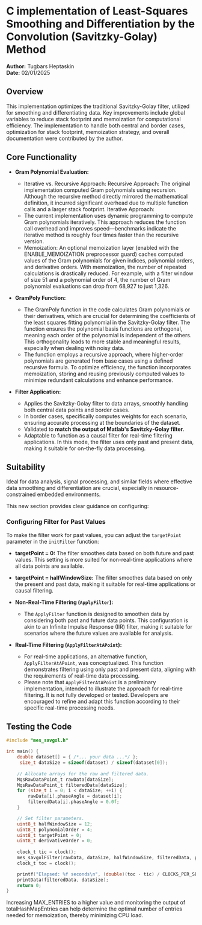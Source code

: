 # C implementation of Least-Squares Smoothing and Differentiation by the Convolution (Savitzky-Golay) Method

**Author:** Tugbars Heptaskin  
**Date:** 02/01/2025

## Overview
This implementation optimizes the traditional Savitzky-Golay filter, utilized for smoothing and differentiating data. Key improvements include global variables to reduce stack footprint and memoization for computational efficiency. The implementation to handle both central and border cases, optimization for stack footprint, memoization strategy, and overall documentation were contributed by the author.

## Core Functionality

- **Gram Polynomial Evaluation:** 
  - Iterative vs. Recursive Approach:
  Recursive Approach:
  The original implementation computed Gram polynomials using recursion. Although the recursive method directly mirrored the mathematical definition, it incurred significant overhead due to multiple function calls and a larger stack footprint.
  Iterative Approach:
  - The current implementation uses dynamic programming to compute Gram polynomials iteratively. This approach reduces the function call overhead and improves speed—benchmarks indicate the iterative method is roughly four times faster than the recursive version.
  - Memoization:
  An optional memoization layer (enabled with the ENABLE_MEMOIZATION preprocessor guard) caches computed values of the Gram polynomials for given indices, polynomial orders, and derivative orders. With memoization, the number of repeated calculations is drastically reduced. For example, with a filter window of size 51 and a polynomial order of 4, the number of Gram polynomial evaluations can drop from 
  68,927 to just 1,326.

- **GramPoly Function:** 
  - The GramPoly function in the code calculates Gram polynomials or their derivatives, which are crucial for determining the coefficients of the least squares fitting polynomial in the Savitzky-Golay filter. The function ensures the polynomial basis functions are orthogonal, meaning each order of the polynomial is independent of the others. This orthogonality 
  leads to more stable and meaningful results, especially when dealing with noisy data.
  - The function employs a recursive approach, where higher-order polynomials are generated from base cases using a defined recursive formula. To optimize efficiency, the function incorporates memoization, storing and reusing previously computed values to minimize redundant calculations and enhance performance. 

- **Filter Application:**
  - Applies the Savitzky-Golay filter to data arrays, smoothly handling both central data points and border cases.
  - In border cases, specifically computes weights for each scenario, ensuring accurate processing at the boundaries of the dataset.
  - Validated to **match the output of Matlab's Savitzky-Golay filter**.
  - Adaptable to function as a causal filter for real-time filtering applications. In this mode, the filter uses only past and present data, making it suitable for on-the-fly data processing.

## Suitability
Ideal for data analysis, signal processing, and similar fields where effective data smoothing and differentiation are crucial, especially in resource-constrained embedded environments.

This new section provides clear guidance on configuring: 

### Configuring Filter for Past Values
To make the filter work for past values, you can adjust the `targetPoint` parameter in the `initFilter` function:

- **targetPoint = 0:** The filter smoothes data based on both future and past values. This setting is more suited for non-real-time applications where all data points are available.
- **targetPoint = halfWindowSize:** The filter smoothes data based on only the present and past data, making it suitable for real-time applications or causal filtering.

- **Non-Real-Time Filtering (`ApplyFilter`):**
  - The `ApplyFilter` function is designed to smoothen data by considering both past and future data points. This configuration is akin to an Infinite Impulse Response (IIR) filter, making it suitable for scenarios where the future values are available for analysis.
  
- **Real-Time Filtering (`ApplyFilterAtAPoint`):**
  - For real-time applications, an alternative function, `ApplyFilterAtAPoint`, was conceptualized. This function demonstrates filtering using only past and present data, aligning with the requirements of real-time data processing.
  - Please note that `ApplyFilterAtAPoint` is a preliminary implementation, intended to illustrate the approach for real-time filtering. It is not fully developed or tested. Developers are encouraged to refine and adapt this function according to their specific real-time processing needs.

## Testing the Code

```c
#include "mes_savgol.h"

int main() {
    double dataset[] = { /*... your data ...*/ };
     size_t dataSize = sizeof(dataset) / sizeof(dataset[0]);
    
    // Allocate arrays for the raw and filtered data.
    MqsRawDataPoint_t rawData[dataSize];
    MqsRawDataPoint_t filteredData[dataSize];
    for (size_t i = 0; i < dataSize; ++i) {
        rawData[i].phaseAngle = dataset[i];
        filteredData[i].phaseAngle = 0.0f;
    }

    // Set filter parameters.
    uint8_t halfWindowSize = 12;
    uint8_t polynomialOrder = 4;
    uint8_t targetPoint = 0;
    uint8_t derivativeOrder = 0;
  
    clock_t tic = clock();
    mes_savgolFilter(rawData, dataSize, halfWindowSize, filteredData, polynomialOrder, targetPoint, derivativeOrder);
    clock_t toc = clock();

    printf("Elapsed: %f seconds\n", (double)(toc - tic) / CLOCKS_PER_SEC);
    printData(filteredData, dataSize);
    return 0;
}

```
Increasing MAX_ENTRIES to a higher value and monitoring the output of totalHashMapEntries can help determine the optimal number of entries needed for memoization, thereby minimizing CPU load. 

